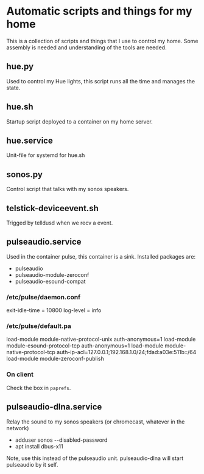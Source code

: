 # Automatic scripts and things for my home

This is a collection of scripts and things that I use to control my home. Some assembly is needed and understanding of the tools are needed.

## hue.py
Used to control my Hue lights, this script runs all the time and manages the state.

## hue.sh
Startup script deployed to a container on my home server.

## hue.service
Unit-file for systemd for hue.sh

## sonos.py

Control script that talks with my sonos speakers.

## telstick-deviceevent.sh

Trigged by telldusd when we recv a event.

## pulseaudio.service
Used in the container pulse, this container is a sink. Installed packages are:

* pulseaudio
* pulseaudio-module-zeroconf
* pulseaudio-esound-compat

### /etc/pulse/daemon.conf
exit-idle-time = 10800
log-level = info

### /etc/pulse/default.pa
load-module module-native-protocol-unix auth-anonymous=1
load-module module-esound-protocol-tcp auth-anonymous=1
load-module module-native-protocol-tcp auth-ip-acl=127.0.0.1;192.168.1.0/24;fdad:a03e:511b::/64
load-module module-zeroconf-publish

### On client
Check the box in `paprefs`.

## pulseaudio-dlna.service
Relay the sound to my sonos speakers (or chromecast, whatever in the network)

* adduser sonos --disabled-password
* apt install dbus-x11

Note, use this instead of the pulseaudio unit. pulseaudio-dlna will start pulseaudio by it self.
